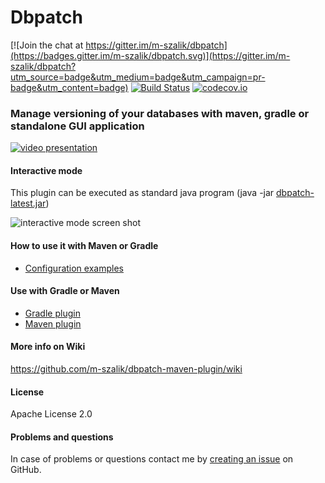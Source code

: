 Dbpatch
========

[![Join the chat at https://gitter.im/m-szalik/dbpatch](https://badges.gitter.im/m-szalik/dbpatch.svg)](https://gitter.im/m-szalik/dbpatch?utm_source=badge&utm_medium=badge&utm_campaign=pr-badge&utm_content=badge)
[![Build Status](https://travis-ci.org/m-szalik/dbpatch.svg?branch=master)](https://travis-ci.org/m-szalik/dbpatch)
[![codecov.io](https://codecov.io/github/m-szalik/dbpatch/coverage.svg?branch=master)](https://codecov.io/github/m-szalik/dbpatch?branch=master)

### Manage versioning of your databases with maven, gradle or standalone GUI application

[![video presentation](http://img.youtube.com/vi/hD5ACGfmkM4/0.jpg)](http://www.youtube.com/watch?v=hD5ACGfmkM4)


#### Interactive mode
This plugin can be executed as standard java program (java -jar [dbpatch-latest.jar](https://github.com/m-szalik/dbpatch/wiki/releases/dbpatch-latest.jar))

![interactive mode screen shot](https://github.com/m-szalik/dbpatch/wiki/resources/dbpatch-interactive-screen.png)

#### How to use it with Maven or Gradle
 * [Configuration examples](https://raw.github.com/m-szalik/dbpatch/master/how-to-use-example)

#### Use with Gradle or Maven
 * [Gradle plugin](https://raw.github.com/m-szalik/dbpatch/master/dbpatch-gradle-plugin)
 * [Maven plugin](https://raw.github.com/m-szalik/dbpatch/master/dbpatch-maven-plugin)

#### More info on Wiki
https://github.com/m-szalik/dbpatch-maven-plugin/wiki

#### License
Apache License 2.0

#### Problems and questions
In case of problems or questions contact me by [creating an issue](https://github.com/m-szalik/dbpatch-maven-plugin/issues/new) on GitHub.

